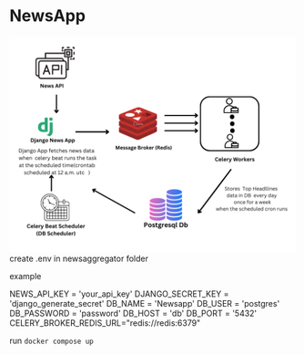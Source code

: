 # NewsApp
 ![NewsApp](NewsApi.png)
create .env in newsaggregator folder 

example 

NEWS_API_KEY = 'your_api_key'
DJANGO_SECRET_KEY = 'django_generate_secret'
DB_NAME = 'Newsapp'
DB_USER = 'postgres'
DB_PASSWORD = 'password'
DB_HOST = 'db'
DB_PORT = '5432'
CELERY_BROKER_REDIS_URL="redis://redis:6379"

run `docker compose up`

